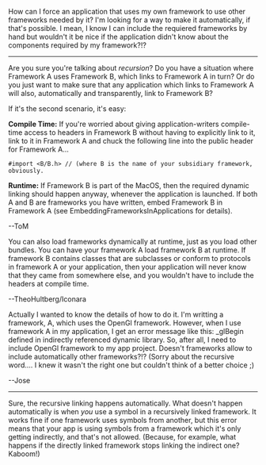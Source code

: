 How can I force an application that uses my own framework to use other frameworks needed by it? I'm looking for a way to make it automatically, if that's possible. I mean, I know I can include the requiered frameworks  by hand but wouldn't it be nice if the application didn't know about the components required by my framework?!?

----

Are you sure you're talking about *recursion*? Do you have a situation where Framework A uses Framework B, which links to Framework A in turn? Or do you just want to make sure that any application which links to Framework A will also, automatically and transparently, link to Framework B?

If it's the second scenario, it's easy:

**Compile Time:** If you're worried about giving application-writers compile-time access to headers in Framework B without having to explicitly link to it, link to it in Framework A and chuck the following line into the public header for Framework A...

    #import <B/B.h> // (where B is the name of your subsidiary framework, obviously.

**Runtime:** If Framework B is part of the MacOS, then the required dynamic linking should happen anyway, whenever the application is launched. If both A and B are frameworks you have written, embed Framework B in Framework A (see EmbeddingFrameworksInApplications for details).

--ToM

You can also load frameworks dynamically at runtime, just as you load other bundles. You can have your framework A load framework B at runtime. If framework B contains classes that are subclasses or conform to protocols in framework A or your application, then your application will never know that they came from somewhere else, and you wouldn't have to include the headers at compile time.

--TheoHultberg/Iconara

Actually I wanted to know the details of how to do it. I'm writting a framework, A, which uses the OpenGl framework. However, when I use  framework A in my application, I get an error message like this: _glBegin defined in indirectly referenced dynamic library. So, after all, I need to include OpenGl framework to my app project. Doesn't frameworks allow to include automatically other frameworks?!? (Sorry about the recursive word.... I knew it wasn't the right one but couldn't think of a better choice ;)

--Jose 

----
Sure, the recursive linking happens automatically. What doesn't happen automatically is when *you* use a symbol in a recursively linked framework. It works fine if one framework uses symbols from another, but this error means that your app is using symbols from a framework which it's only getting indirectly, and that's not allowed. (Because, for example, what happens if the directly linked framework stops linking the indirect one? Kaboom!)
